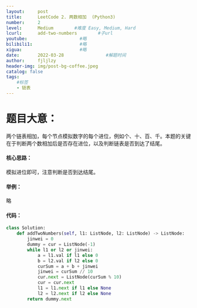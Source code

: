 ```yaml
---
layout:     post
title:      LeetCode 2. 两数相加  (Python3)  
number:     2               
level:      Medium        #难度 Easy, Medium, Hard
lcurl:      add-two-numbers        #子url
youtube:                    #略
bilibili1:                  #略
xigua:                      #略
date:       2022-03-28                #解题时间
author:     fjljlzy
header-img: img/post-bg-coffee.jpeg
catalog: false
tags: 
    #标签 
    - 链表
---
```

# 题目大意：
$$$$
两个链表相加，每个节点模拟数字的每个进位，例如个、十、百、千。本题的关键在于判断两个数相加后是否存在进位，以及判断链表是否到达了结尾。

#### 核心思路：
模拟进位即可，注意判断是否到达结尾。

#### 举例：
略

#### 代码：

```python
class Solution:
    def addTwoNumbers(self, l1: ListNode, l2: ListNode) -> ListNode:
        jinwei = 0
        dummy = cur = ListNode(-1)
        while l1 or l2 or jinwei:
            a = l1.val if l1 else 0
            b = l2.val if l2 else 0
            curSum = a + b + jinwei
            jinwei = curSum // 10
            cur.next = ListNode(curSum % 10)
            cur = cur.next
            l1 = l1.next if l1 else None
            l2 = l2.next if l2 else None
        return dummy.next
```
